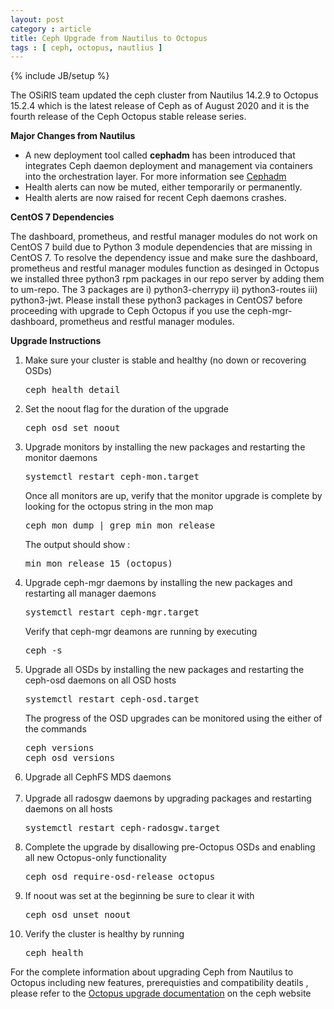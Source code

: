 ```yaml
---
layout: post
category : article
title: Ceph Upgrade from Nautilus to Octopus
tags : [ ceph, octopus, nautlius ]
---
```

{% include JB/setup %}

The OSiRIS team updated the ceph cluster from Nautilus 14.2.9 to Octopus 15.2.4 which is the latest release of Ceph as of August 2020 and it is the fourth release of the Ceph Octopus stable release series.  

<strong> Major Changes from Nautilus </strong>
<ul>
   <li>A new deployment tool called <b>cephadm</b> has been introduced that integrates Ceph daemon deployment and management via containers into the orchestration layer. For more information see <a href="https://docs.ceph.com/docs/master/cephadm/#cephadm">Cephadm</a>
    </li>
    <li> Health alerts can now be muted, either temporarily or permanently.   
    </li>
    <li>Health alerts are now raised for recent Ceph daemons crashes.    
    </li>  
</ul>

<!--excerpt-->

<strong> CentOS 7 Dependencies </strong>

The dashboard, prometheus, and restful manager modules do not work on CentOS 7 build due to Python 3 module dependencies that are missing in CentOS 7. To resolve the dependency issue and make sure the dashboard, prometheus and restful manager modules function as desinged in Octopus we installed three python3 rpm packages in our repo server by adding them to um-repo. The 3 packages are i) python3-cherrypy ii) python3-routes iii) python3-jwt. Please install these python3 packages in CentOS7 before proceeding with upgrade to Ceph Octopus if you use the ceph-mgr-dashboard, prometheus and restful manager modules.

<strong> Upgrade Instructions </strong>

<ol>
<li> Make sure your cluster is stable and healthy (no down or recovering OSDs) </li>
<pre>
ceph health detail
</pre>

<li> Set the noout flag for the duration of the upgrade </li>
<pre>
ceph osd set noout
</pre> 

<li> Upgrade monitors by installing the new packages and restarting the monitor daemons </li>
<pre>
systemctl restart ceph-mon.target
</pre>

Once all monitors are up, verify that the monitor upgrade is complete by looking for the octopus string in the mon map
<pre>
ceph mon dump | grep min_mon_release
</pre>

The output should show :
<pre>
min_mon_release 15 (octopus)
</pre>

<li> Upgrade ceph-mgr daemons by installing the new packages and restarting all manager daemons </li>
<pre>
systemctl restart ceph-mgr.target
</pre>

Verify that ceph-mgr deamons are running by executing <pre>ceph -s </pre>

<li> Upgrade all OSDs by installing the new packages and restarting the ceph-osd daemons on all OSD hosts </li>
<pre>
systemctl restart ceph-osd.target
</pre>

The progress of the OSD upgrades can be monitored using the either of the commands
<pre>
ceph versions 
ceph osd versions
</pre>

<li> Upgrade all CephFS MDS daemons </li>
<br>
<li> Upgrade all radosgw daemons by upgrading packages and restarting daemons on all hosts </li>
<pre>
systemctl restart ceph-radosgw.target
</pre>

<li> Complete the upgrade by disallowing pre-Octopus OSDs and enabling all new Octopus-only functionality </li>
<pre>
ceph osd require-osd-release octopus
</pre>

<li> If noout was set at the beginning be sure to clear it with</li>
<pre>
ceph osd unset noout
</pre>

<li>Verify the cluster is healthy by running</li>
<pre>
ceph health
</pre>

</ol>

For the complete information about upgrading Ceph from Nautilus to Octopus  including new features, prerequisties and compatibility deatils , please refer to the <a href="https://docs.ceph.com/docs/master/releases/octopus/#v15-2-0-octopus">Octopus upgrade documentation</a> on the ceph website


